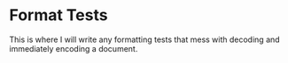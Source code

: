 # Format Tests

This is where I will write any formatting tests that mess with decoding and immediately encoding a document.